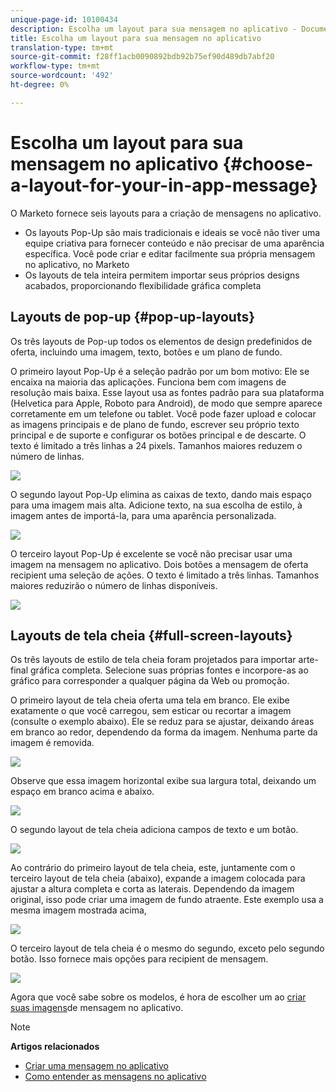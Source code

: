 ```yaml
---
unique-page-id: 10100434
description: Escolha um layout para sua mensagem no aplicativo - Documentos do marketing - Documentação do produto
title: Escolha um layout para sua mensagem no aplicativo
translation-type: tm+mt
source-git-commit: f28ff1acb0090892bdb92b75ef90d489db7abf20
workflow-type: tm+mt
source-wordcount: '492'
ht-degree: 0%

---
```



# Escolha um layout para sua mensagem no aplicativo {#choose-a-layout-for-your-in-app-message}

O Marketo fornece seis layouts para a criação de mensagens no aplicativo.

* Os layouts Pop-Up são mais tradicionais e ideais se você não tiver uma equipe criativa para fornecer conteúdo e não precisar de uma aparência específica. Você pode criar e editar facilmente sua própria mensagem no aplicativo, no Marketo
* Os layouts de tela inteira permitem importar seus próprios designs acabados, proporcionando flexibilidade gráfica completa

## Layouts de pop-up {#pop-up-layouts}

Os três layouts de Pop-up todos os elementos de design predefinidos de oferta, incluindo uma imagem, texto, botões e um plano de fundo.

O primeiro layout Pop-Up é a seleção padrão por um bom motivo: Ele se encaixa na maioria das aplicações. Funciona bem com imagens de resolução mais baixa. Esse layout usa as fontes padrão para sua plataforma (Helvetica para Apple, Roboto para Android), de modo que sempre aparece corretamente em um telefone ou tablet. Você pode fazer upload e colocar as imagens principais e de plano de fundo, escrever seu próprio texto principal e de suporte e configurar os botões principal e de descarte. O texto é limitado a três linhas a 24 pixels. Tamanhos maiores reduzem o número de linhas.

![](assets/image2016-5-9-13-3a3-3a48.png)

O segundo layout Pop-Up elimina as caixas de texto, dando mais espaço para uma imagem mais alta. Adicione texto, na sua escolha de estilo, à imagem antes de importá-la, para uma aparência personalizada.

![](assets/image2016-5-9-13-3a4-3a43.png)

O terceiro layout Pop-Up é excelente se você não precisar usar uma imagem na mensagem no aplicativo. Dois botões a mensagem de oferta recipient uma seleção de ações. O texto é limitado a três linhas. Tamanhos maiores reduzirão o número de linhas disponíveis.

![](assets/image2016-5-9-13-3a7-3a33.png)

## Layouts de tela cheia {#full-screen-layouts}

Os três layouts de estilo de tela cheia foram projetados para importar arte-final gráfica completa. Selecione suas próprias fontes e incorpore-as ao gráfico para corresponder a qualquer página da Web ou promoção.

O primeiro layout de tela cheia oferta uma tela em branco. Ele exibe exatamente o que você carregou, sem esticar ou recortar a imagem (consulte o exemplo abaixo). Ele se reduz para se ajustar, deixando áreas em branco ao redor, dependendo da forma da imagem. Nenhuma parte da imagem é removida.

![](assets/image2016-5-9-13-3a9-3a26.png)

Observe que essa imagem horizontal exibe sua largura total, deixando um espaço em branco acima e abaixo.

![](assets/image2016-5-9-13-3a29-3a46.png)

O segundo layout de tela cheia adiciona campos de texto e um botão.

![](assets/image2016-5-9-13-3a10-3a27.png)

Ao contrário do primeiro layout de tela cheia, este, juntamente com o terceiro layout de tela cheia (abaixo), expande a imagem colocada para ajustar a altura completa e corta as laterais. Dependendo da imagem original, isso pode criar uma imagem de fundo atraente. Este exemplo usa a mesma imagem mostrada acima,

![](assets/image2016-5-9-14-3a0-3a36.png)

O terceiro layout de tela cheia é o mesmo do segundo, exceto pelo segundo botão. Isso fornece mais opções para recipient de mensagem.

![](assets/image2016-5-9-13-3a11-3a35.png)

Agora que você sabe sobre os modelos, é hora de escolher um ao [criar suas imagens](add-in-app-message-images.md)de mensagem no aplicativo.

>[!NOTE]
>
>**Artigos relacionados**
>
>* [Criar uma mensagem no aplicativo](http://docs.marketo.com/display/docs/create+an+in-app+message)
>* [Como entender as mensagens no aplicativo](../../../../product-docs/mobile-marketing/in-app-messages/understanding-in-app-messages.md)

>



